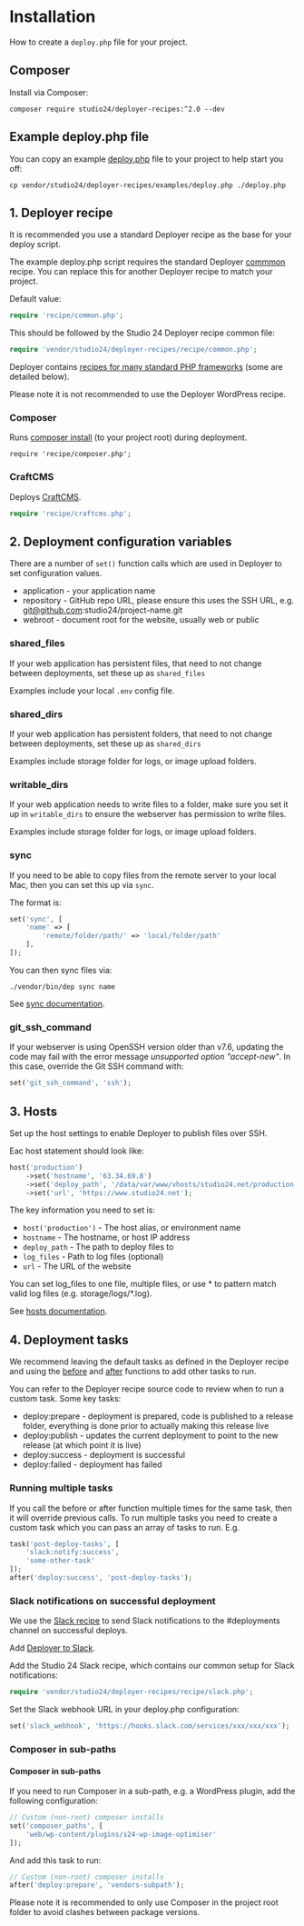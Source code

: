 # Installation

How to create a `deploy.php` file for your project.

## Composer

Install via Composer:

```
composer require studio24/deployer-recipes:^2.0 --dev
```  

## Example deploy.php file

You can copy an example [deploy.php](../examples/deploy.php) file to your project to help start you off:

```
cp vendor/studio24/deployer-recipes/examples/deploy.php ./deploy.php
```

## 1. Deployer recipe

It is recommended you use a standard Deployer recipe as the base for your deploy script.

The example deploy.php script requires the standard Deployer [commmon](https://deployer.org/docs/7.x/recipe/common) recipe. 
You can replace this for another Deployer recipe to match your project. 

Default value:

```php
require 'recipe/common.php';
```

This should be followed by the Studio 24 Deployer recipe common file:

```php
require 'vendor/studio24/deployer-recipes/recipe/common.php';
```

Deployer contains [recipes for many standard PHP frameworks](https://deployer.org/docs/7.x/recipe) (some are detailed below).

Please note it is not recommended to use the Deployer WordPress recipe.

### Composer

Runs [composer install](https://deployer.org/docs/7.x/recipe/composer) (to your project root) during deployment.

```
require 'recipe/composer.php';
```

### CraftCMS

Deploys [CraftCMS](https://deployer.org/docs/7.x/recipe/craftcms).

```php
require 'recipe/craftcms.php';
```

## 2. Deployment configuration variables

There are a number of `set()` function calls which are used in Deployer to set configuration values. 

* application - your application name
* repository - GitHub repo URL, please ensure this uses the SSH URL, e.g. git@github.com:studio24/project-name.git
* webroot - document root for the website, usually web or public

### shared_files

If your web application has persistent files, that need to not change between deployments, set 
these up as `shared_files`

Examples include your local `.env` config file.

### shared_dirs

If your web application has persistent folders, that need to not change between deployments, set
these up as `shared_dirs`

Examples include storage folder for logs, or image upload folders.

### writable_dirs

If your web application needs to write files to a folder, make sure you set it up in 
`writable_dirs` to ensure the webserver has permission to write files. 

Examples include storage folder for logs, or image upload folders.

### sync

If you need to be able to copy files from the remote server to your local Mac, then you can set 
this up via `sync`.

The format is:

```php
set('sync', [
    'name' => [
        'remote/folder/path/' => 'local/folder/path'
    ],
]);
```

You can then sync files via:

```
./vendor/bin/dep sync name
```

See [sync documentation](tasks/sync.md).

### git_ssh_command

If your webserver is using OpenSSH version older than v7.6, updating the code may fail with the error message 
_unsupported option "accept-new"_. In this case, override the Git SSH command with:

```php
set('git_ssh_command', 'ssh');
```

## 3. Hosts

Set up the host settings to enable Deployer to publish files over SSH.

Eac host statement should look like:

```php
host('production')
    ->set('hostname', '63.34.69.8')
    ->set('deploy_path', '/data/var/www/vhosts/studio24.net/production')
    ->set('url', 'https://www.studio24.net');
```

The key information you need to set is:

* `host('production')` - The host alias, or environment name
* `hostname` - The hostname, or host IP address
* `deploy_path` - The path to deploy files to
* `log_files` - Path to log files (optional)
* `url` - The URL of the website

You can set log_files to one file, multiple files, or use * to pattern match valid log files (e.g. storage/logs/*.log).

See [hosts documentation](https://deployer.org/docs/7.x/hosts).

## 4. Deployment tasks

We recommend leaving the default tasks as defined in the Deployer recipe and using the [before](https://deployer.org/docs/7.x/api#before) 
and [after](https://deployer.org/docs/7.x/api#after) functions to add other tasks to run. 

You can refer to the Deployer recipe source code to review when to run a custom task. Some key tasks:

* deploy:prepare - deployment is prepared, code is published to a release folder, everything is done prior to actually making this release live
* deploy:publish - updates the current deployment to point to the new release (at which point it is live)
* deploy:success - deployment is successful
* deploy:failed - deployment has failed

### Running multiple tasks

If you call the before or after function multiple times for the same task, then it will override previous calls. To run 
multiple tasks  you need to create a custom task which you can pass an array of tasks to run. E.g.

```php
task('post-deploy-tasks', [
    'slack:notify:success',
    'some-other-task'
]);
after('deploy:success', 'post-deploy-tasks');
```

### Slack notifications on successful deployment

We use the [Slack recipe](https://deployer.org/docs/7.x/contrib/slack) to send Slack notifications to the #deployments 
channel on successful deploys. 

Add [Deployer to Slack](https://deployer.org/docs/7.x/contrib/slack).

Add the Studio 24 Slack recipe, which contains our common setup for Slack notifications:

```php
require 'vendor/studio24/deployer-recipes/recipe/slack.php';
```

Set the Slack webhook URL in your deploy.php configuration:

```php
set('slack_webhook', 'https://hooks.slack.com/services/xxx/xxx/xxx');
```

### Composer in sub-paths

#### Composer in sub-paths

If you need to run Composer in a sub-path, e.g. a WordPress plugin, add the following configuration:

```php
// Custom (non-root) composer installs
set('composer_paths', [
    'web/wp-content/plugins/s24-wp-image-optimiser'
]);
```

And add this task to run:

```php
// Custom (non-root) composer installs
after('deploy:prepare', 'vendors-subpath');
```

Please note it is recommended to only use Composer in the project root folder to avoid clashes between package versions.
